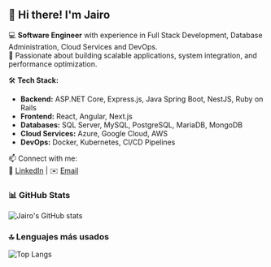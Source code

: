 ## 👋 Hi there! I'm Jairo  

💻 **Software Engineer** with experience in Full Stack Development, Database Administration, Cloud Services and DevOps.  
🚀 Passionate about building scalable applications, system integration, and performance optimization.  

🛠️ **Tech Stack:**  
- **Backend:** ASP.NET Core, Express.js, Java Spring Boot, NestJS, Ruby on Rails  
- **Frontend:** React, Angular, Next.js  
- **Databases:** SQL Server, MySQL, PostgreSQL, MariaDB, MongoDB  
- **Cloud Services:** Azure, Google Cloud, AWS  
- **DevOps:** Docker, Kubernetes, CI/CD Pipelines  
 
📫 Connect with me:  
🔗 [LinkedIn](https://www.linkedin.com/in/jairo-p%C3%A9rez-5aa445252/)   |   ✉️ [Email](mailto:jairoalperezprof@gmail.com)

### 📊 GitHub Stats
![Jairo's GitHub stats](https://github-readme-stats.vercel.app/api?username=jairoalperez&show_icons=true&theme=dark)

### 🔝 Lenguajes más usados
![Top Langs](https://github-readme-stats.vercel.app/api/top-langs/?username=jairoalperez&layout=compact&theme=dark)


